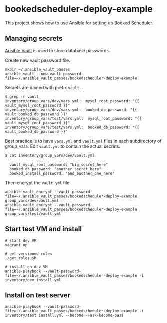 # bookedscheduler-deploy-example

This project shows how to use Ansible for setting up Booked Scheduler.

Managing secrets
----------------

[Ansible Vault](http://docs.ansible.com/ansible/playbooks_vault.html) is used to store database passwords.

Create new vault password file.
```
mkdir ~/.ansible_vault_passes
ansible-vault --new-vault-password-file=~/.ansible_vault_passes/bookedscheduler-deploy-example
```
Secrets are named with prefix `vault_`.
```
$ grep -r vault_
inventory/group_vars/dev/vars.yml:  mysql_root_password: "{{ vault_mysql_root_password }}"
inventory/group_vars/dev/vars.yml:  booked_db_password: "{{ vault_booked_db_password }}"
inventory/group_vars/test/vars.yml:  mysql_root_password: "{{ vault_mysql_root_password }}"
inventory/group_vars/test/vars.yml:  booked_db_password: "{{ vault_booked_db_password }}"
```

Best practice is to have `vars.yml` and `vault.yml` files in each subdirectory of group_vars.
Edit `vault.yml` to contain the actual secrets.
```
$ cat inventory/group_vars/dev/vault.yml
---
  vault_mysql_root_password: "big_secret_here"
  booked_db_password: "another_secret_here"
  booked_install_password: "and_another_one_here"
```
Then encrypt the `vault.yml` file.
```
ansible-vault encrypt --vault-password-file=~/.ansible_vault_passes/bookedscheduler-deploy-example group_vars/dev/vault.yml
ansible-vault encrypt --vault-password-file=~/.ansible_vault_passes/bookedscheduler-deploy-example group_vars/test/vault.yml
```

Start test VM and install
-------------------------
```
# start dev VM
vagrant up

# get versioned roles
./get_roles.sh

# install on dev VM
ansible-playbook --vault-password-file=~/.ansible_vault_passes/bookedscheduler-deploy-example -i inventory/dev install.yml
```
Install on test server
----------------------
```
ansible-playbook --vault-password-file=~/.ansible_vault_passes/bookedscheduler-deploy-example -i inventory/test install.yml --become --ask-become-pass
```
